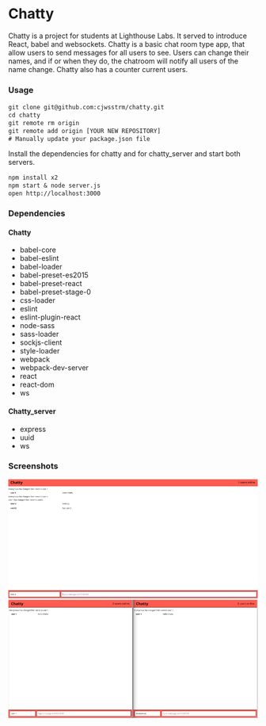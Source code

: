 Chatty
=====================
Chatty is a project for students at Lighthouse Labs. It served to introduce React, babel and websockets. Chatty is a basic chat room type app, that allow users to send messages for all users to see. Users can change their names, and if or when they do, the chatroom will notify all users of the name change. Chatty also has a counter current users.

### Usage

```
git clone git@github.com:cjwsstrm/chatty.git
cd chatty
git remote rm origin
git remote add origin [YOUR NEW REPOSITORY]
# Manually update your package.json file
```

Install the dependencies for chatty and for chatty_server and start both servers.

```
npm install x2
npm start & node server.js
open http://localhost:3000
```



### Dependencies 

#### Chatty
- babel-core
- babel-eslint
- babel-loader
- babel-preset-es2015
- babel-preset-react
- babel-preset-stage-0
- css-loader
- eslint
- eslint-plugin-react
- node-sass
- sass-loader
- sockjs-client
- style-loader
- webpack
- webpack-dev-server
- react
- react-dom
- ws

#### Chatty_server
- express
- uuid
- ws

### Screenshots
![1user](https://github.com/cjwsstrm/chatty/blob/master/docs/Chatty_1users.png?raw=true)
![2users](https://github.com/cjwsstrm/chatty/blob/master/docs/Chatty_2users.png?raw=true)
